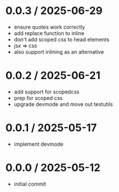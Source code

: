 # 0.0.3 / 2025-06-29

- ensure quotes work correctly
- add replace function to inline
- don't add scoped css to head elements
- jsx => css
- also support inlining as an alternative

# 0.0.2 / 2025-06-21

- add support for scopedcss
- prep for scoped css
- upgrade devmode and move out testutils

# 0.0.1 / 2025-05-17

- implement devmode

# 0.0.0 / 2025-05-12

- initial commit
